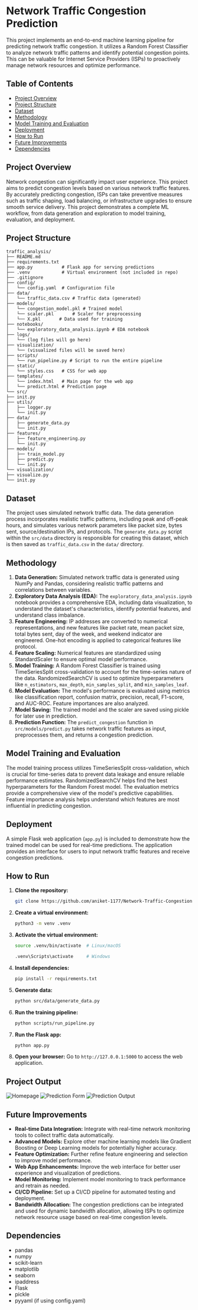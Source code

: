 # Network Traffic Congestion Prediction

This project implements an end-to-end machine learning pipeline for predicting network traffic congestion.  It utilizes a Random Forest Classifier to analyze network traffic patterns and identify potential congestion points. This can be valuable for Internet Service Providers (ISPs) to proactively manage network resources and optimize performance.

## Table of Contents

- [Project Overview](#project-overview)
- [Project Structure](#project-structure)
- [Dataset](#dataset)
- [Methodology](#methodology)
- [Model Training and Evaluation](#model-training-and-evaluation)
- [Deployment](#deployment)
- [How to Run](#how-to-run)
- [Future Improvements](#future-improvements)
- [Dependencies](#dependencies)

## Project Overview

Network congestion can significantly impact user experience. This project aims to predict congestion levels based on various network traffic features. By accurately predicting congestion, ISPs can take preventive measures such as traffic shaping, load balancing, or infrastructure upgrades to ensure smooth service delivery. This project demonstrates a complete ML workflow, from data generation and exploration to model training, evaluation, and deployment.

## Project Structure

```
traffic_analysis/
├── README.md
├── requirements.txt
├── app.py           # Flask app for serving predictions
├── .venv            # Virtual environment (not included in repo)
├── .gitignore
├── config/
│   └── config.yaml  # Configuration file
├── data/
│   └── traffic_data.csv # Traffic data (generated)
├── models/
│   └── congestion_model.pkl # Trained model
│   └── scaler.pkl       # Scaler for preprocessing
│   └── X.pkl       # Data used for training
├── notebooks/
│   └── exploratory_data_analysis.ipynb # EDA notebook
├── logs/
│   └── (log files will go here)
├── visualization/
│   └── (visualized files will be saved here)
├── scripts/
│   └── run_pipeline.py # Script to run the entire pipeline
├── static/
│   └── styles.css   # CSS for web app
├── templates/
│   └── index.html   # Main page for the web app
│   └── predict.html # Prediction page
└── src/
├── init.py
├── utils/
│   ├── logger.py
│   └── init.py
├── data/
│   ├── generate_data.py
│   └── init.py
├── features/
│   ├── feature_engineering.py
│   └── init.py
├── models/
│   ├── train_model.py
│   ├── predict.py
│   └── init.py
└── visualization/
├── visualize.py
└── init.py
```

## Dataset

The project uses simulated network traffic data.  The data generation process incorporates realistic traffic patterns, including peak and off-peak hours, and simulates various network parameters like packet size, bytes sent, source/destination IPs, and protocols.  The `generate_data.py` script within the `src/data` directory is responsible for creating this dataset, which is then saved as `traffic_data.csv` in the `data/` directory.

## Methodology

1.  **Data Generation:** Simulated network traffic data is generated using NumPy and Pandas, considering realistic traffic patterns and correlations between variables.
2.  **Exploratory Data Analysis (EDA):**  The `exploratory_data_analysis.ipynb` notebook provides a comprehensive EDA, including data visualization, to understand the dataset's characteristics, identify potential features, and understand class imbalance.
3.  **Feature Engineering:**  IP addresses are converted to numerical representations, and new features like packet rate, mean packet size, total bytes sent, day of the week, and weekend indicator are engineered. One-hot encoding is applied to categorical features like protocol.
4.  **Feature Scaling:** Numerical features are standardized using StandardScaler to ensure optimal model performance.
5.  **Model Training:** A Random Forest Classifier is trained using TimeSeriesSplit cross-validation to account for the time-series nature of the data. RandomizedSearchCV is used to optimize hyperparameters like `n_estimators`, `max_depth`, `min_samples_split`, and `min_samples_leaf`.
6.  **Model Evaluation:** The model's performance is evaluated using metrics like classification report, confusion matrix, precision, recall, F1-score, and AUC-ROC. Feature importances are also analyzed.
7.  **Model Saving:** The trained model and the scaler are saved using pickle for later use in prediction.
8.  **Prediction Function:** The `predict_congestion` function in `src/models/predict.py` takes network traffic features as input, preprocesses them, and returns a congestion prediction.

## Model Training and Evaluation

The model training process utilizes TimeSeriesSplit cross-validation, which is crucial for time-series data to prevent data leakage and ensure reliable performance estimates. RandomizedSearchCV helps find the best hyperparameters for the Random Forest model. The evaluation metrics provide a comprehensive view of the model's predictive capabilities. Feature importance analysis helps understand which features are most influential in predicting congestion.

## Deployment

A simple Flask web application (`app.py`) is included to demonstrate how the trained model can be used for real-time predictions. The application provides an interface for users to input network traffic features and receive congestion predictions.

## How to Run

1.  **Clone the repository:**
    ```bash
    git clone https://github.com/aniket-1177/Network-Traffic-Congestion-Prediction.git
    ```
2.  **Create a virtual environment:**
    ```bash
    python3 -m venv .venv
    ```
3.  **Activate the virtual environment:**
    ```bash
    source .venv/bin/activate  # Linux/macOS
    ```
    ```bash
    .venv\Scripts\activate     # Windows
    ```
4.  **Install dependencies:**
    ```bash
    pip install -r requirements.txt
    ```
5.  **Generate data:**
    ```bash
    python src/data/generate_data.py
    ```
6.  **Run the training pipeline:**
    ```bash
    python scripts/run_pipeline.py
    ```
7.  **Run the Flask app:**
    ```bash
    python app.py
    ```
8.  **Open your browser:** Go to `http://127.0.0.1:5000` to access the web application.

## Project Output

![Homepage](image.png)
![Prediction Form](image-1.png)
![Prediction Output](image-2.png)

## Future Improvements

-   **Real-time Data Integration:** Integrate with real-time network monitoring tools to collect traffic data automatically.
-   **Advanced Models:** Explore other machine learning models like Gradient Boosting or Deep Learning models for potentially higher accuracy.
-   **Feature Optimization:** Further refine feature engineering and selection to improve model performance.
-   **Web App Enhancements:**  Improve the web interface for better user experience and visualization of predictions.
-   **Model Monitoring:** Implement model monitoring to track performance and retrain as needed.
-   **CI/CD Pipeline:** Set up a CI/CD pipeline for automated testing and deployment.
-   **Bandwidth Allocation:** The congestion predictions can be integrated and used for dynamic bandwidth allocation, allowing ISPs to optimize network resource usage based on real-time congestion levels.

## Dependencies

-   pandas
-   numpy
-   scikit-learn
-   matplotlib
-   seaborn
-   ipaddress
-   Flask
-   pickle
-   pyyaml (if using config.yaml)
